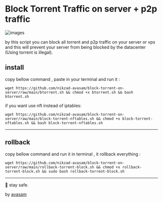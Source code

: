 # Block Torrent Traffic on server +  p2p traffic
![images](https://github.com/user-attachments/assets/5f953f29-de91-460f-85de-855b453fce88)

by this script you can block all torrent and p2p traffic on your server or vps and this will prevent your server from being blocked by the datacenter (Using torrent is illegal).

## install 

copy bellow command , paste in your terminal and run it :

`wget https://github.com/nikzad-avasam/block-torrent-on-server/raw/main/btorrent.sh && chmod +x btorrent.sh && bash btorrent.sh`

if you want use nft instead of iptables:

`wget https://github.com/nikzad-avasam/block-torrent-on-server/raw/main/block-torrent-nftables.sh && chmod +x block-torrent-nftables.sh && bash block-torrent-nftables.sh`

----

## rollback 

copy bellow command and run it in terminal , it rollback everything : 

`wget https://github.com/nikzad-avasam/block-torrent-on-server/raw/main/rollback-torrent-block.sh && chmod +x rollback-torrent-block.sh && sudo bash rollback-torrent-block.sh`


----
💚 stay safe.

 by [avasam](https://avasam.ir)
